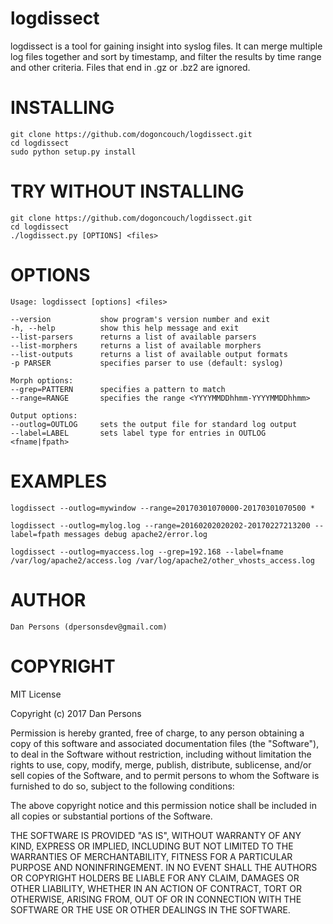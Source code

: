 # logdissect
logdissect is a tool for gaining insight into syslog files. It can merge multiple log files together and sort by timestamp, and filter the results by time range and other criteria. Files that end in .gz or .bz2 are ignored.

# INSTALLING
    git clone https://github.com/dogoncouch/logdissect.git
    cd logdissect
    sudo python setup.py install

# TRY WITHOUT INSTALLING
    git clone https://github.com/dogoncouch/logdissect.git
    cd logdissect
    ./logdissect.py [OPTIONS] <files>

# OPTIONS

    Usage: logdissect [options] <files>

    --version           show program's version number and exit
    -h, --help          show this help message and exit
    --list-parsers      returns a list of available parsers
    --list-morphers     returns a list of available morphers
    --list-outputs      returns a list of available output formats
    -p PARSER           specifies parser to use (default: syslog)

    Morph options:
    --grep=PATTERN      specifies a pattern to match
    --range=RANGE       specifies the range <YYYYMMDDhhmm-YYYYMMDDhhmm>

    Output options:
    --outlog=OUTLOG     sets the output file for standard log output
    --label=LABEL       sets label type for entries in OUTLOG <fname|fpath>


# EXAMPLES
    
    logdissect --outlog=mywindow --range=20170301070000-20170301070500 *
    
    logdissect --outlog=mylog.log --range=20160202020202-20170227213200 --label=fpath messages debug apache2/error.log
    
    logdissect --outlog=myaccess.log --grep=192.168 --label=fname /var/log/apache2/access.log /var/log/apache2/other_vhosts_access.log

# AUTHOR
    Dan Persons (dpersonsdev@gmail.com)

# COPYRIGHT
MIT License

Copyright (c) 2017 Dan Persons

Permission is hereby granted, free of charge, to any person obtaining a copy
of this software and associated documentation files (the "Software"), to deal
in the Software without restriction, including without limitation the rights
to use, copy, modify, merge, publish, distribute, sublicense, and/or sell
copies of the Software, and to permit persons to whom the Software is
furnished to do so, subject to the following conditions:

The above copyright notice and this permission notice shall be included in all
copies or substantial portions of the Software.

THE SOFTWARE IS PROVIDED "AS IS", WITHOUT WARRANTY OF ANY KIND, EXPRESS OR
IMPLIED, INCLUDING BUT NOT LIMITED TO THE WARRANTIES OF MERCHANTABILITY,
FITNESS FOR A PARTICULAR PURPOSE AND NONINFRINGEMENT. IN NO EVENT SHALL THE
AUTHORS OR COPYRIGHT HOLDERS BE LIABLE FOR ANY CLAIM, DAMAGES OR OTHER
LIABILITY, WHETHER IN AN ACTION OF CONTRACT, TORT OR OTHERWISE, ARISING FROM,
OUT OF OR IN CONNECTION WITH THE SOFTWARE OR THE USE OR OTHER DEALINGS IN THE
SOFTWARE.
